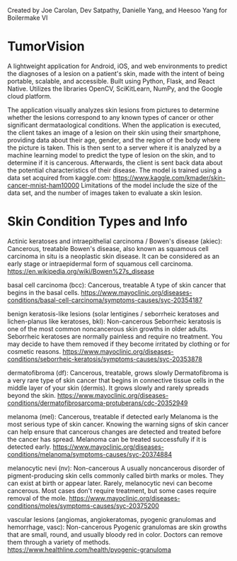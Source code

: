 Created by Joe Carolan, Dev Satpathy, Danielle Yang, and Heesoo Yang for Boilermake VI
# TumorVision

A lightweight application for Android, iOS, and web environments to predict the diagnoses of a lesion on a patient's skin, made with the intent of being portable, scalable, and accessible. Built using Python, Flask, and React Native. Utilizes the libraries OpenCV, SciKitLearn, NumPy, and the Google cloud platform.

The application visually analyzes skin lesions from pictures to determine whether the lesions correspond to any known types of cancer or other significant dermataological conditions. When the application is executed, the client takes an image of a lesion on their skin using their smartphone, providing data about their age, gender, and the region of the body where the picture is taken. This is then sent to a server where it is analyzed by a machine learning model to predict the type of lesion on the skin, and to determine if it is cancerous. Afterwards, the client is sent back data about the potential characteristics of their disease. The model is trained using a data set acquired from kaggle.com: 
https://www.kaggle.com/kmader/skin-cancer-mnist-ham10000
Limitations of the model include the size of the data set, and the number of images taken to evaluate a skin lesion.

# Skin Condition Types and Info

 Actinic keratoses and intraepithelial carcinoma / Bowen's disease (akiec): 
 Cancerous, treatable
 Bowen's disease, also known as squamous cell carcinoma in situ is a neoplastic skin disease. It can be considered as an early
 stage or intraepidermal form of squamous cell carcinoma.
 https://en.wikipedia.org/wiki/Bowen%27s_disease
 
 basal cell carcinoma (bcc):
 Cancerous, treatable
 A type of skin cancer that begins in the basal cells.
 https://www.mayoclinic.org/diseases-conditions/basal-cell-carcinoma/symptoms-causes/syc-20354187
 
 benign keratosis-like lesions (solar lentigines / seborrheic keratoses and lichen-planus like keratoses, bkl):
 Non-cancerous
 Seborrheic keratosis is one of the most common noncancerous skin growths in older adults.
 Seborrheic keratoses are normally painless and require no treatment. You may decide to have them removed if they become irritated by clothing or for cosmetic reasons.
 https://www.mayoclinic.org/diseases-conditions/seborrheic-keratosis/symptoms-causes/syc-20353878
 
 dermatofibroma (df):
 Cancerous, treatable, grows slowly
 Dermatofibroma is a very rare type of skin cancer that begins in connective tissue cells in the middle layer of your skin (dermis).
 It grows slowly and rarely spreads beyond the skin.
 https://www.mayoclinic.org/diseases-conditions/dermatofibrosarcoma-protuberans/cdc-20352949
 
 melanoma (mel):
 Cancerous, treatable if detected early
 Melanoma is the most serious type of skin cancer. Knowing the warning signs of skin cancer can help ensure that cancerous changes are detected
 and treated before the cancer has spread. Melanoma can be treated successfully if it is detected early.
 https://www.mayoclinic.org/diseases-conditions/melanoma/symptoms-causes/syc-20374884
 
 melanocytic nevi (nv):
 Non-cancerous
 A usually noncancerous disorder of pigment-producing skin cells commonly called birth marks or moles. They can exist at birth or appear later. Rarely, melanocytic nevi can become cancerous.
 Most cases don't require treatment, but some cases require removal of the mole.
 https://www.mayoclinic.org/diseases-conditions/moles/symptoms-causes/syc-20375200
 
 vascular lesions (angiomas, angiokeratomas, pyogenic granulomas and hemorrhage, vasc):
 Non-cancerous
 Pyogenic granulomas are skin growths that are small, round, and usually bloody red in color. Doctors can remove them through a variety of methods.
 https://www.healthline.com/health/pyogenic-granuloma
